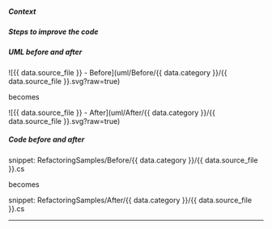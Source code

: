 
##### Context

##### Steps to improve the code

##### UML before and after

![{{ data.source_file }} - Before](uml/Before/{{ data.category }}/{{ data.source_file }}.svg?raw=true)

becomes

![{{ data.source_file }} - After](uml/After/{{ data.category }}/{{ data.source_file }}.svg?raw=true)

##### Code before and after

snippet: RefactoringSamples/Before/{{ data.category }}/{{ data.source_file }}.cs

becomes

snippet: RefactoringSamples/After/{{ data.category }}/{{ data.source_file }}.cs

-----


